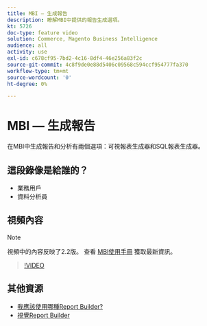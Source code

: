 ```yaml
---
title: MBI — 生成報告
description: 瞭解MBI中提供的報告生成選項。
kt: 5726
doc-type: feature video
solution: Commerce, Magento Business Intelligence
audience: all
activity: use
exl-id: c678cf95-7bd2-4c16-8df4-46e256a83f2c
source-git-commit: 4c8f9de0e88d5406c09568c594ccf954777fa370
workflow-type: tm+mt
source-wordcount: '0'
ht-degree: 0%

---
```


# MBI — 生成報告

在MBI中生成報告和分析有兩個選項：可視報表生成器和SQL報表生成器。

## 這段錄像是給誰的？

- 業務用戶
- 資料分析員

## 視頻內容

>[!NOTE]
>
>視頻中的內容反映了2.2版。 查看 [MBI使用手冊](https://docs.magento.com/mbi/) 獲取最新資訊。

>[!VIDEO](https://video.tv.adobe.com/v/35981?quality=12&learn=on)

## 其他資源

- [我應該使用哪種Report Builder?](https://docs.magento.com/mbi/data-user/reports/report-builder-options.html)
- [視覺Report Builder](https://docs.magento.com/mbi/data-user/reports/ess-rpt-build-visual.html)
